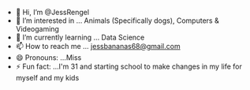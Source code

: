 - 👋 Hi, I’m @JessRengel
- 👀 I’m interested in ... Animals (Specifically dogs), Computers & Videogaming 
- 🌱 I’m currently learning ... Data Science
- 📫 How to reach me ... jessbananas68@gmail.com
- 😄 Pronouns: ...Miss
- ⚡ Fun fact: ...I'm 31 and starting school to make changes in my life for myself and my kids

<!---
JessRengel/JessRengel is a ✨ special ✨ repository because its `README.md` (this file) appears on your GitHub profile.
You can click the Preview link to take a look at your changes.
--->

